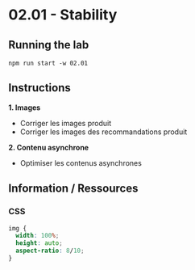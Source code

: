 # 02.01 - Stability

## Running the lab

```
npm run start -w 02.01
```

## Instructions

**1. Images**

- Corriger les images produit
- Corriger les images des recommandations produit

**2. Contenu asynchrone**

- Optimiser les contenus asynchrones

## Information / Ressources

### CSS

```css
img {
  width: 100%;
  height: auto;
  aspect-ratio: 8/10;
}
```
